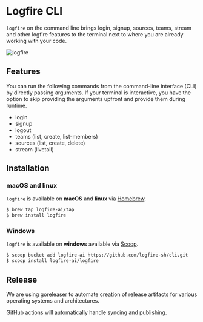 # Logfire CLI

`logfire` on the command line brings login, signup, sources, teams, stream and other logfire features to the terminal next to where you are already working with your code.

![logfire](https://github.com/logfire-sh/cli-private/assets/28614457/ff057447-c898-47a0-ae32-529066ce57db)

## Features

You can run the following commands from the command-line interface (CLI) by directly passing arguments. If your terminal is interactive, you have the option to skip providing the arguments upfront and provide them during runtime.

- login
- signup
- logout
- teams (list, create, list-members)
- sources (list, create, delete)
- stream (livetail)

## Installation

### macOS and linux

`logfire` is available on **macOS** and **linux** via [Homebrew](https://brew.sh/).

```bash
$ brew tap logfire-ai/tap
$ brew install logfire
```

### Windows

`logfire` is available on **windows** available via [Scoop](https://scoop.sh/).

```bash
$ scoop bucket add logfire-ai https://github.com/logfire-sh/cli.git
$ scoop install logfire-ai/logfire
```

## Release

We are using [goreleaser](https://goreleaser.com/) to automate creation of release artifacts for various operating systems and architectures.

GitHub actions will automatically handle syncing and publishing.
